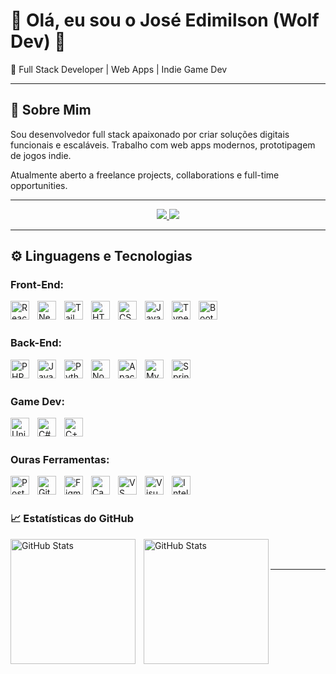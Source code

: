 # 👋 Olá, eu sou o José Edimilson (Wolf Dev) 🐺

🎯 Full Stack Developer | Web Apps | Indie Game Dev

---

## 🚀 Sobre Mim

Sou desenvolvedor full stack apaixonado por criar soluções digitais funcionais e escaláveis. Trabalho com web apps modernos, prototipagem de jogos indie.

Atualmente aberto a freelance projects, collaborations e full-time opportunities.

---
<p align="center">
  <a href="https://www.instagram.com/seuusuario" target="_blank">
    <img src="https://img.shields.io/badge/Instagram-E4405F?style=for-the-badge&logo=instagram&logoColor=white"/>
  </a>
  <a href="https://www.linkedin.com/in/jos%C3%A9-edimilson-8b5301275/" target="_blank">
    <img src="https://img.shields.io/badge/LinkedIn-0A66C2?style=for-the-badge&logo=linkedin&logoColor=white"/>
  </a>
</p>

---

## ⚙️ Linguagens e Tecnologias

### Front-End:
  
  <img 
    align= "left"
    alt= "React"
    title= "React"
    width= "30px"
    style= "padding-right: 10px;"
    src="https://cdn.jsdelivr.net/gh/devicons/devicon@latest/icons/react/react-original.svg"
  />
  
  <img 
    align= "left"
    alt= "Next.js"
    title= "Next.js"
    width= "30px"
    style= "padding-right: 10px;"
    src="https://cdn.jsdelivr.net/gh/devicons/devicon@latest/icons/nextjs/nextjs-original.svg" 
  />
  
  <img 
    align= "left"
    alt= "Tailwind"
    title= "Tailwind"
    width= "30px"
    style= "padding-right: 10px;"
    src="https://cdn.jsdelivr.net/gh/devicons/devicon@latest/icons/tailwindcss/tailwindcss-original.svg" 
  />
  
  <img 
    align= "left"
    alt= "HTML"
    title= "HTML"
    width= "30px"
    style= "padding-right: 10px;"
    src="https://cdn.jsdelivr.net/gh/devicons/devicon@latest/icons/html5/html5-original.svg" 
  />
        
  <img 
    align= "left"
    alt= "CSS"
    title= "CSS"
    width= "30px"
    style= "padding-right: 10px;"
    src="https://cdn.jsdelivr.net/gh/devicons/devicon@latest/icons/css3/css3-original.svg" 
  />
  
  <img 
    align= "left"
    alt= "JavaScript"
    title= "JavaScript"
    width= "30px"
    style= "padding-right: 10px;"
    src="https://cdn.jsdelivr.net/gh/devicons/devicon@latest/icons/javascript/javascript-original.svg" 
  />
  
  <img 
    align= "left"
    alt= "TypeScript"
    title= "TypeScript"
    width= "30px"
    style= "padding-right: 10px;"
    src="https://cdn.jsdelivr.net/gh/devicons/devicon@latest/icons/typescript/typescript-original.svg" 
  />

  
  <img 
    align= "left"
    alt= "Bootstrap"
    title= "Bootstrap"
    width= "30px"
    style= "padding-right: 10px;"
    src="https://cdn.jsdelivr.net/gh/devicons/devicon@latest/icons/bootstrap/bootstrap-original.svg" 
  />

<br/>
<br/>
  
### Back-End:
  
  <img 
    align= "left"
    alt= "PHP"
    title= "PHP"
    width= "30px"
    style= "padding-right: 10px;"
    src="https://cdn.jsdelivr.net/gh/devicons/devicon@latest/icons/php/php-original.svg" 
  />

  <img 
    align= "left"
    alt= "Java"
    title= "Java"
    width= "30px"
    style= "padding-right: 10px;"
    src="https://cdn.jsdelivr.net/gh/devicons/devicon@latest/icons/java/java-original.svg" 
  />
  
  <img 
    align= "left"
    alt= "Python"
    title= "Python"
    width= "30px"
    style= "padding-right: 10px;"
    src="https://cdn.jsdelivr.net/gh/devicons/devicon@latest/icons/python/python-original.svg" 
  />  
  
  <img 
    align= "left"
    alt= "Node.js"
    title= "Node.js"
    width= "30px"
    style= "padding-right: 10px;"
    src="https://cdn.jsdelivr.net/gh/devicons/devicon@latest/icons/nodejs/nodejs-original.svg" 
  />
  
  <img 
    align= "left"
    alt= "Apache"
    title= "Apache"
    width= "30px"
    style= "padding-right: 10px;"
    src="https://cdn.jsdelivr.net/gh/devicons/devicon@latest/icons/apache/apache-original.svg" 
  />

  <img 
    align= "left"
    alt= "MySQL"
    title= "MySQL"
    width= "30px"
    style= "padding-right: 10px;"
    src="https://cdn.jsdelivr.net/gh/devicons/devicon@latest/icons/mysql/mysql-original.svg" 
  />
  
  <img 
    align= "left"
    alt= "Spring Boot"
    title= "Spring Boot"
    width= "30px"
    style= "padding-right: 10px;"
    src="https://cdn.jsdelivr.net/gh/devicons/devicon@latest/icons/spring/spring-original.svg" 
  />

<br/>
<br/>

### Game Dev:

  <img 
    align= "left"
    alt= "Unity"
    title= "Unity"
    width= "30px"
    style= "padding-right: 10px;"
    src="https://cdn.jsdelivr.net/gh/devicons/devicon@latest/icons/unity/unity-original.svg"
  />
    
  <img 
    align= "left"
    alt= "C#"
    title= "C#"
    width= "30px"
    style= "padding-right: 10px;"
    src="https://cdn.jsdelivr.net/gh/devicons/devicon@latest/icons/csharp/csharp-original.svg" 
  />
  
  <img 
    align= "left"
    alt= "C++"
    title= "C++"
    width= "30px"
    style= "padding-right: 10px;"
    src="https://cdn.jsdelivr.net/gh/devicons/devicon@latest/icons/cplusplus/cplusplus-original.svg" 
  />

<br/>
<br/>

### Ouras Ferramentas:
  
  <img 
    align= "left"
    alt= "Postman"
    title= "Postman"
    width= "30px"
    style= "padding-right: 10px;"
    src="https://cdn.jsdelivr.net/gh/devicons/devicon@latest/icons/postman/postman-original.svg" 
  />
  
  <img 
    align= "left"
    alt= "Git"
    title= "Git"
    width= "30px"
    style= "padding-right: 10px;"
    src="https://cdn.jsdelivr.net/gh/devicons/devicon@latest/icons/git/git-original.svg" 
  />
  
  <img 
    align= "left"
    alt= "Figma"
    title= "Figma"
    width= "30px"
    style= "padding-right: 10px;"
    src="https://cdn.jsdelivr.net/gh/devicons/devicon@latest/icons/figma/figma-original.svg" 
  />
        
  <img 
    align= "left"
    alt= "Canva"
    title= "Canva"
    width= "30px"
    style= "padding-right: 10px;"
    src="https://cdn.jsdelivr.net/gh/devicons/devicon@latest/icons/canva/canva-original.svg"
  />
  
  <img 
    align= "left"
    alt= "VS code"
    title= "VS code"
    width= "30px"
    style= "padding-right: 10px;"
    src="https://cdn.jsdelivr.net/gh/devicons/devicon@latest/icons/vscode/vscode-original.svg" 
  />
  
  <img 
    align= "left"
    alt= "Visual Studio"
    title= "Visual Studio"
    width= "30px"
    style= "padding-right: 10px;"
    src="https://cdn.jsdelivr.net/gh/devicons/devicon@latest/icons/visualstudio/visualstudio-original.svg" 
  />

  <img 
    align= "left"
    alt= "Intellij IDEA"
    title= "Intellij IDEA"
    width= "30px"
    style= "padding-right: 10px;"
    src="https://cdn.jsdelivr.net/gh/devicons/devicon@latest/icons/intellij/intellij-original.svg" 
  />

<br/>
<br/>

### 📈 Estatísticas do GitHub
<p>
  <img 
    align="left" 
    alt="GitHub Stats" 
    height="200" 
    style="padding-right: 10px;" 
    src="https://github-readme-stats.vercel.app/api?username=Lwolf-devx&show_icons=true&theme=tokyonight&include_all_commits=true&locale=pt-br" 
  />

  <img 
      align="left" 
      alt="GitHub Stats" 
      height="200" 
      src="https://github-readme-stats.vercel.app/api/top-langs/?username=wolf-devx&theme=tokyonight&layout=compact&custom_title=Tecnologias&langs_count=9" 
  />
<p/>

<br/>
<br/>

---
